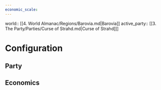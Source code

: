 ```yaml
---
economic_scale: 
---
```

world:: [[4. World Almanac/Regions/Barovia.md|Barovia]]
active_party:: [[3. The Party/Parties/Curse of Strahd.md|Curse of Strahd]]]
# Configuration
## Party


## Economics
